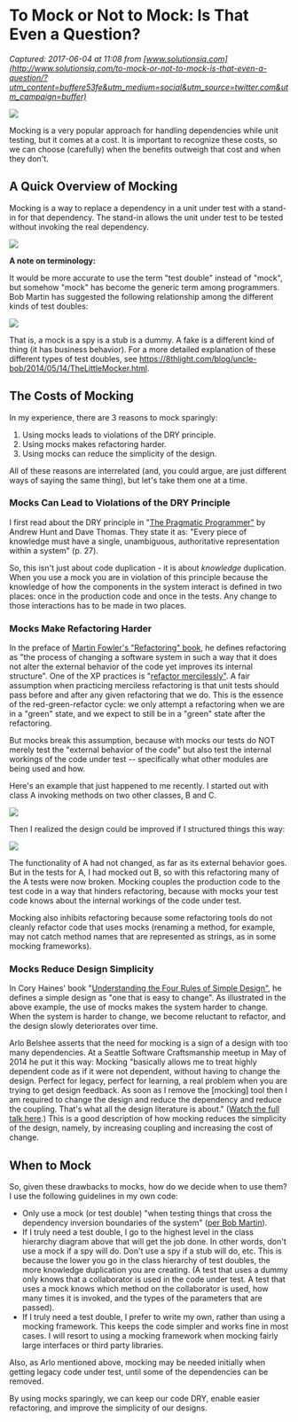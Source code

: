 # To Mock or Not to Mock: Is That Even a Question?

_Captured: 2017-06-04 at 11:08 from [www.solutionsiq.com](http://www.solutionsiq.com/to-mock-or-not-to-mock-is-that-even-a-question/?utm_content=buffere53fe&utm_medium=social&utm_source=twitter.com&utm_campaign=buffer)_

![](http://www.solutionsiq.com/wp-content/uploads/2017/05/Mock-or-Not-e1493166036316.png)

Mocking is a very popular approach for handling dependencies while unit testing, but it comes at a cost. It is important to recognize these costs, so we can choose (carefully) when the benefits outweigh that cost and when they don't.

## A Quick Overview of Mocking

Mocking is a way to replace a dependency in a unit under test with a stand-in for that dependency. The stand-in allows the unit under test to be tested without invoking the real dependency.

![](http://www.solutionsiq.com/wp-content/uploads/2017/05/Mock-as-stand-in.png)

**A note on terminology:**

It would be more accurate to use the term "test double" instead of "mock", but somehow "mock" has become the generic term among programmers. Bob Martin has suggested the following relationship among the different kinds of test doubles:

![](http://www.solutionsiq.com/wp-content/uploads/2017/05/Test-Double-Hierarchy.png)

That is, a mock is a spy is a stub is a dummy. A fake is a different kind of thing (it has business behavior). For a more detailed explanation of these different types of test doubles, see <https://8thlight.com/blog/uncle-bob/2014/05/14/TheLittleMocker.html>.

## **The Costs of Mocking**

In my experience, there are 3 reasons to mock sparingly:

  1. Using mocks leads to violations of the DRY principle.
  2. Using mocks makes refactoring harder.
  3. Using mocks can reduce the simplicity of the design.

All of these reasons are interrelated (and, you could argue, are just different ways of saying the same thing), but let's take them one at a time.

### **Mocks Can Lead to Violations of the DRY Principle**

I first read about the DRY principle in "[The Pragmatic Programmer"](https://pragprog.com/book/tpp/the-pragmatic-programmer) by Andrew Hunt and Dave Thomas. They state it as: "Every piece of knowledge must have a single, unambiguous, authoritative representation within a system" (p. 27).

So, this isn't just about code duplication - it is about _knowledge_ duplication. When you use a mock you are in violation of this principle because the knowledge of how the components in the system interact is defined in two places: once in the production code and once in the tests. Any change to those interactions has to be made in two places.

### **Mocks Make Refactoring Harder**

In the preface of [Martin Fowler's "Refactoring" book](https://martinfowler.com/books/refactoring.html), he defines refactoring as "the process of changing a software system in such a way that it does not alter the external behavior of the code yet improves its internal structure". One of the XP practices is "[refactor mercilessly"](http://www.extremeprogramming.org/rules/refactor.html). A fair assumption when practicing merciless refactoring is that unit tests should pass before and after any given refactoring that we do. This is the essence of the red-green-refactor cycle: we only attempt a refactoring when we are in a "green" state, and we expect to still be in a "green" state after the refactoring.

But mocks break this assumption, because with mocks our tests do NOT merely test the "external behavior of the code" but also test the internal workings of the code under test -- specifically what other modules are being used and how.

Here's an example that just happened to me recently. I started out with class A invoking methods on two other classes, B and C.

![](http://www.solutionsiq.com/wp-content/uploads/2017/05/A-invoking-methods-on-B-and-C.png)

Then I realized the design could be improved if I structured things this way:

![](http://www.solutionsiq.com/wp-content/uploads/2017/05/A-Invoking-C-Invoking-B.png)

The functionality of A had not changed, as far as its external behavior goes. But in the tests for A, I had mocked out B, so with this refactoring many of the A tests were now broken. Mocking couples the production code to the test code in a way that hinders refactoring, because with mocks your test code knows about the internal workings of the code under test.

Mocking also inhibits refactoring because some refactoring tools do not cleanly refactor code that uses mocks (renaming a method, for example, may not catch method names that are represented as strings, as in some mocking frameworks).

### **Mocks Reduce Design Simplicity**

In Cory Haines' book "[Understanding the Four Rules of Simple Design"](https://leanpub.com/4rulesofsimpledesign), he defines a simple design as "one that is easy to change". As illustrated in the above example, the use of mocks makes the system harder to change. When the system is harder to change, we become reluctant to refactor, and the design slowly deteriorates over time.

Arlo Belshee asserts that the need for mocking is a sign of a design with too many dependencies. At a Seattle Software Craftsmanship meetup in May of 2014 he put it this way: Mocking "basically allows me to treat highly dependent code as if it were not dependent, without having to change the design. Perfect for legacy, perfect for learning, a real problem when you are trying to get design feedback. As soon as I remove the [mocking] tool then I am required to change the design and reduce the dependency and reduce the coupling. That's what all the design literature is about." ([Watch the full talk here](https://www.youtube.com/watch?v=njg33YM0E0M).) This is a good description of how mocking reduces the simplicity of the design, namely, by increasing coupling and increasing the cost of change.

## When to Mock

So, given these drawbacks to mocks, how do we decide when to use them? I use the following guidelines in my own code:

  * Only use a mock (or test double) "when testing things that cross the dependency inversion boundaries of the system" ([per Bob Martin](https://cleancoders.com/episode/clean-code-episode-23-p2/show)).
  * If I truly need a test double, I go to the highest level in the class hierarchy diagram above that will get the job done. In other words, don't use a mock if a spy will do. Don't use a spy if a stub will do, etc. This is because the lower you go in the class hierarchy of test doubles, the more knowledge duplication you are creating. (A test that uses a dummy only knows that a collaborator is used in the code under test. A test that uses a mock knows which method on the collaborator is used, how many times it is invoked, and the types of the parameters that are passed).
  * If I truly need a test double, I prefer to write my own, rather than using a mocking framework. This keeps the code simpler and works fine in most cases. I will resort to using a mocking framework when mocking fairly large interfaces or third party libraries.

Also, as Arlo mentioned above, mocking may be needed initially when getting legacy code under test, until some of the dependencies can be removed.

By using mocks sparingly, we can keep our code DRY, enable easier refactoring, and improve the simplicity of our designs.
